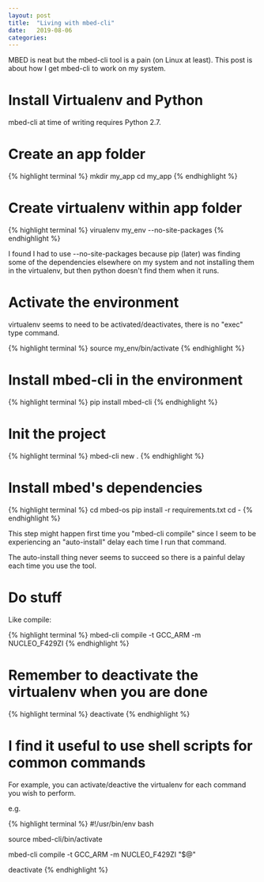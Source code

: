 ```yaml
---
layout: post
title:  "Living with mbed-cli"
date:   2019-08-06
categories:
---
```


MBED is neat but the mbed-cli tool is a pain (on Linux at least). 
This post is about how I get mbed-cli to work on my system.

# Install Virtualenv and Python

mbed-cli at time of writing requires Python 2.7.

# Create an app folder

{% highlight terminal %}
mkdir my_app
cd my_app
{% endhighlight %}

# Create virtualenv within app folder

{% highlight terminal %}
virualenv my_env --no-site-packages
{% endhighlight %}

I found I had to use --no-site-packages because pip (later) was finding
some of the dependencies elsewhere on my system and not installing them
in the virtualenv, but then python doesn't find them when it runs.

# Activate the environment

virtualenv seems to need to be activated/deactivates, there is no "exec" type command.

{% highlight terminal %}
source my_env/bin/activate
{% endhighlight %}

# Install mbed-cli in the environment

{% highlight terminal %}
pip install mbed-cli
{% endhighlight %}

# Init the project

{% highlight terminal %}
mbed-cli new .
{% endhighlight %}

# Install mbed's dependencies

{% highlight terminal %}
cd mbed-os
pip install -r requirements.txt
cd -
{% endhighlight %}

This step might happen first time you "mbed-cli compile" since I seem
to be experiencing an "auto-install" delay each time I run that command.

The auto-install thing never seems to succeed so there is a painful delay
each time you use the tool.

# Do stuff

Like compile:

{% highlight terminal %}
mbed-cli compile -t GCC_ARM -m NUCLEO_F429ZI
{% endhighlight %}

# Remember to deactivate the virtualenv when you are done

{% highlight terminal %}
deactivate
{% endhighlight %}

# I find it useful to use shell scripts for common commands

For example, you can activate/deactive the virtualenv for each 
command you wish to perform. 

e.g.

{% highlight terminal %}
#!/usr/bin/env bash

source mbed-cli/bin/activate

mbed-cli compile -t GCC_ARM -m NUCLEO_F429ZI "$@"

deactivate
{% endhighlight %}
